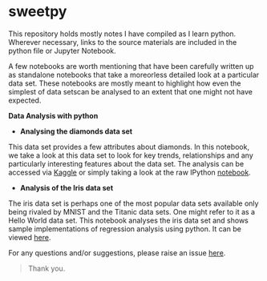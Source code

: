 # sweetpy

This repository holds mostly notes I have compiled as I learn python. Wherever necessary, links to the source materials are included in the python file or Jupyter Notebook. 

A few notebooks are worth mentioning that have been carefully written up as standalone notebooks that take a moreorless detailed look at a particular data set. These notebooks are mostly meant to highlight how even the simplest of data setscan be analysed to an extent that one might not have expected. 

**Data Analysis with python**

* **Analysing the diamonds data set**


This data set provides a few attributes about diamonds. In this notebook, we take a look at this data set to look for key trends, relationships and any particularly interesting features about the data set. The analysis can be accessed via [Kaggle](https://www.kaggle.com/gonnel/a-pandas-diamonds-exploration) or simply taking a look at the raw IPython [notebook](https://github.com/Nelson-Gon/sweetpy/blob/6b855d7fddfb257d2fc9b8333d3881a802c67dec/pandas_and_diamonds.ipynb).

* **Analysis of the Iris data set**

The iris data set is perhaps one of the most popular data sets available only being rivaled by MNIST and the Titanic data sets. One might refer to it as a Hello World data set. This notebook analyses the iris data set and shows sample implementations of regression analysis using python. It can be viewed [here](https://github.com/Nelson-Gon/sweetpy/blob/6b855d7fddfb257d2fc9b8333d3881a802c67dec/flowers_and_pandas.ipynb).


For any questions and/or suggestions, please raise an issue [here](https://github.com/Nelson-Gon/sweetpy/issues).
>Thank you.
    


